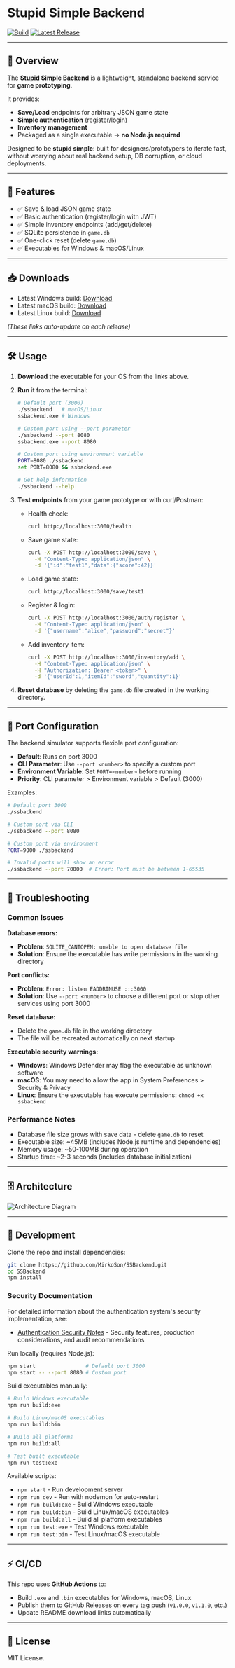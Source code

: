 # Stupid Simple Backend

[![Build](https://github.com/MirkoSon/SSBackend/actions/workflows/release.yml/badge.svg)](https://github.com/MirkoSon/SSBackend/actions)
[![Latest Release](https://img.shields.io/github/v/release/MirkoSon/SSBackend?logo=github)](https://github.com/MirkoSon/SSBackend/releases)

---

## 📖 Overview

The **Stupid Simple Backend** is a lightweight, standalone backend service for **game prototyping**.

It provides:

* **Save/Load** endpoints for arbitrary JSON game state
* **Simple authentication** (register/login)
* **Inventory management**
* Packaged as a single executable → **no Node.js required**

Designed to be **stupid simple**: built for designers/prototypers to iterate fast, without worrying about real backend setup, DB corruption, or cloud deployments.

---

## 🚀 Features

* ✅ Save & load JSON game state
* ✅ Basic authentication (register/login with JWT)
* ✅ Simple inventory endpoints (add/get/delete)
* ✅ SQLite persistence in `game.db`
* ✅ One-click reset (delete `game.db`)
* ✅ Executables for Windows & macOS/Linux

---

## 📥 Downloads

* Latest Windows build: [Download](https://github.com/MirkoSon/SSBackend/releases/download/v1.0.3/ssbackend.exe)
* Latest macOS build: [Download](https://github.com/MirkoSon/SSBackend/releases/download/v1.0.3/ssbackend-macos)
* Latest Linux build: [Download](https://github.com/MirkoSon/SSBackend/releases/download/v1.0.3/ssbackend-linux)

*(These links auto-update on each release)*

---

## 🛠️ Usage

1. **Download** the executable for your OS from the links above.

2. **Run** it from the terminal:

   ```bash
   # Default port (3000)
   ./ssbackend   # macOS/Linux
   ssbackend.exe # Windows
   
   # Custom port using --port parameter
   ./ssbackend --port 8080
   ssbackend.exe --port 8080
   
   # Custom port using environment variable
   PORT=8080 ./ssbackend
   set PORT=8080 && ssbackend.exe
   
   # Get help information
   ./ssbackend --help
   ```

3. **Test endpoints** from your game prototype or with curl/Postman:

   * Health check:

     ```bash
     curl http://localhost:3000/health
     ```

   * Save game state:

     ```bash
     curl -X POST http://localhost:3000/save \
       -H "Content-Type: application/json" \
       -d '{"id":"test1","data":{"score":42}}'
     ```

   * Load game state:

     ```bash
     curl http://localhost:3000/save/test1
     ```

   * Register & login:

     ```bash
     curl -X POST http://localhost:3000/auth/register \
       -H "Content-Type: application/json" \
       -d '{"username":"alice","password":"secret"}'
     ```

   * Add inventory item:

     ```bash
     curl -X POST http://localhost:3000/inventory/add \
       -H "Content-Type: application/json" \
       -H "Authorization: Bearer <token>" \
       -d '{"userId":1,"itemId":"sword","quantity":1}'
     ```

4. **Reset database** by deleting the `game.db` file created in the working directory.

---

## 📖 Port Configuration

The backend simulator supports flexible port configuration:

- **Default**: Runs on port 3000
- **CLI Parameter**: Use `--port <number>` to specify a custom port
- **Environment Variable**: Set `PORT=<number>` before running
- **Priority**: CLI parameter > Environment variable > Default (3000)

Examples:
```bash
# Default port 3000
./ssbackend

# Custom port via CLI
./ssbackend --port 8080

# Custom port via environment
PORT=9000 ./ssbackend

# Invalid ports will show an error
./ssbackend --port 70000  # Error: Port must be between 1-65535
```

---

## 🔧 Troubleshooting

### Common Issues

**Database errors:**
- **Problem**: `SQLITE_CANTOPEN: unable to open database file`
- **Solution**: Ensure the executable has write permissions in the working directory

**Port conflicts:**
- **Problem**: `Error: listen EADDRINUSE :::3000`
- **Solution**: Use `--port <number>` to choose a different port or stop other services using port 3000

**Reset database:**
- Delete the `game.db` file in the working directory
- The file will be recreated automatically on next startup

**Executable security warnings:**
- **Windows**: Windows Defender may flag the executable as unknown software
- **macOS**: You may need to allow the app in System Preferences > Security & Privacy
- **Linux**: Ensure the executable has execute permissions: `chmod +x ssbackend`

### Performance Notes

- Database file size grows with save data - delete `game.db` to reset
- Executable size: ~45MB (includes Node.js runtime and dependencies)
- Memory usage: ~50-100MB during operation
- Startup time: ~2-3 seconds (includes database initialization)

---

## 🗄️ Architecture

![Architecture Diagram](assets/architecture.png)

---

## 🔧 Development

Clone the repo and install dependencies:

```bash
git clone https://github.com/MirkoSon/SSBackend.git
cd SSBackend
npm install
```

### Security Documentation

For detailed information about the authentication system's security implementation, see:
- [Authentication Security Notes](docs/security/auth-security-notes.md) - Security features, production considerations, and audit recommendations

Run locally (requires Node.js):

```bash
npm start                # Default port 3000
npm start -- --port 8080 # Custom port
```

Build executables manually:

```bash
# Build Windows executable
npm run build:exe

# Build Linux/macOS executables
npm run build:bin

# Build all platforms
npm run build:all

# Test built executable
npm run test:exe
```

Available scripts:
- `npm start` - Run development server
- `npm run dev` - Run with nodemon for auto-restart
- `npm run build:exe` - Build Windows executable
- `npm run build:bin` - Build Linux/macOS executables
- `npm run build:all` - Build all platform executables
- `npm run test:exe` - Test Windows executable
- `npm run test:bin` - Test Linux/macOS executable

---

## ⚡ CI/CD

This repo uses **GitHub Actions** to:

* Build `.exe` and `.bin` executables for Windows, macOS, Linux
* Publish them to GitHub Releases on every tag push (`v1.0.0`, `v1.1.0`, etc.)
* Update README download links automatically

---

## 📜 License

MIT License.
